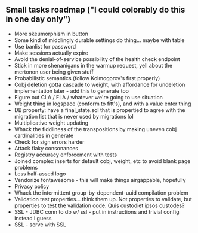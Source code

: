 Small tasks roadmap ("I could colorably do this in one day only")
---

- More skeumorphism in button
- Some kind of middlingly durable settings db thing... maybe with table
- Use banlist for password
- Make sessions actually expire
- Avoid the denial-of-service possibility of the health check endpoint
- Stick in more shenanigans in the warmup request, yell about the mertonon user being given stuff
- Probabilistic semantics (follow Kolmogorov's first properly)
- Cobj deletion gotta cascade to weight, with affordance for undeletion implementation later - add this to generate too
- Figure out CLA / FLA / whatever we're going to use situation
- Weight thing in logspace (conform to fitt's), and with a value enter thing
- DB property: have a final\_state.sql that is propertied to agree with the migration list that is never used by migrations lol
- Multiplicative weight updating
- Whack the fiddliness of the transpositions by making uneven cobj cardinalities in generate
- Check for sign errors harder
- Attack flaky consonances
- Registry accuracy enforcement with tests
- Joined complex inserts for default cobj, weight, etc to avoid blank page problems
- Less half-assed logo
- Vendorize fontawesome - this will make things airgappable, hopefully
- Privacy policy
- Whack the intermittent group-by-dependent-uuid compilation problem
- Validation test properties... think them up. Not properties to validate, but properties to test the validation code. Quis custodiet ipsos custodes?
- SSL - JDBC conn to db w/ ssl - put in instructions and trivial config instead i guess
- SSL - serve with SSL
